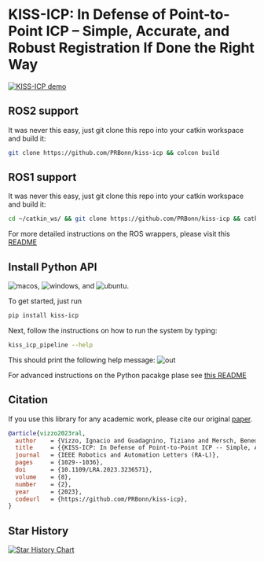 # KISS-ICP: In Defense of Point-to-Point ICP – Simple, Accurate, and Robust Registration If Done the Right Way

[![KISS-ICP demo](https://user-images.githubusercontent.com/21349875/211829074-474bec08-0129-4e34-85e7-62265e44a7de.png)](https://user-images.githubusercontent.com/21349875/219626075-d67e9165-31a2-4a1b-8c26-9f04e7d195ec.mp4
)

## ROS2 support

It was never this easy, just git clone this repo into your catkin workspace and build it:

```sh
git clone https://github.com/PRBonn/kiss-icp && colcon build
```

## ROS1 support

It was never this easy, just git clone this repo into your catkin workspace and build it:

```sh
cd ~/catkin_ws/ && git clone https://github.com/PRBonn/kiss-icp && catkin build
```

For more detailed instructions on the ROS wrappers, please visit this [README](ros/README.md)

## Install Python API

![macos](https://img.shields.io/badge/-macos-333333?style=flat&logo=apple),
![windows](https://img.shields.io/badge/windows-333333?style=flat&logo=windows&logocolor=blue), and
![ubuntu](https://img.shields.io/badge/ubuntu-333333?style=flat&logo=ubuntu).


To get started, just run

```sh
pip install kiss-icp
```

Next, follow the instructions on how to run the system by typing:

```sh
kiss_icp_pipeline --help
```

This should print the following help message:
![out](https://user-images.githubusercontent.com/21349875/193282970-25a400aa-ebcd-487a-b839-faa04eeca5b9.png)


For advanced instructions on the Python pacakge plase see [this README](python/README.md)

## Citation

If you use this library for any academic work, please cite our original [paper](https://www.ipb.uni-bonn.de/wp-content/papercite-data/pdf/vizzo2023ral.pdf).

```bibtex
@article{vizzo2023ral,
  author    = {Vizzo, Ignacio and Guadagnino, Tiziano and Mersch, Benedikt and Wiesmann, Louis and Behley, Jens and Stachniss, Cyrill},
  title     = {{KISS-ICP: In Defense of Point-to-Point ICP -- Simple, Accurate, and Robust Registration If Done the Right Way}},
  journal   = {IEEE Robotics and Automation Letters (RA-L)},
  pages     = {1029--1036},
  doi       = {10.1109/LRA.2023.3236571},
  volume    = {8},
  number    = {2},
  year      = {2023},
  codeurl   = {https://github.com/PRBonn/kiss-icp},
}
```

## Star History

[![Star History Chart](https://api.star-history.com/svg?repos=PRBonn/kiss-icp&type=Date)](https://star-history.com/#PRBonn/kiss-icp&Date)
